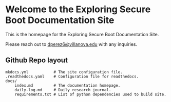 # Welcome to the Exploring Secure Boot Documentation Site

This is the homepage for the Exploring Secure Boot Documentation Site. 

Please reach out to dperez6@villanova.edu with any inquiries. 

## Github Repo layout

    mkdocs.yml           # The site configuration file.
    .readthedocs.yaml    # Configuration file for readthedocs.
    docs/
        index.md         # The documentation homepage.
        daily-log.md     # Daily research journal. 
        requirements.txt # List of python dependencies used to build site.
